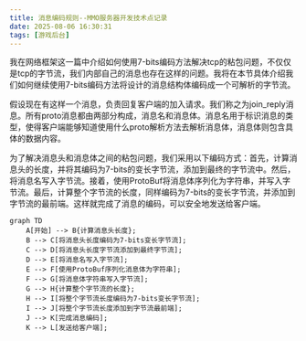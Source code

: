 ```yaml
---
title: 消息编码规则--MMO服务器开发技术点记录
date: 2025-08-06 16:30:31
tags: [游戏后台]
---
```


我在网络框架这一篇中介绍如何使用7-bits编码方法解决tcp的粘包问题，不仅仅是tcp的字节流，我们内部自己的消息也存在这样的问题。我将在本节具体介绍我们如何继续使用7-bits编码方法将设计的消息结构体编码成一个可解析的字节流。

假设现在有这样一个消息，负责回复客户端的加入请求。我们称之为join_reply消息。所有proto消息都由两部分构成，消息名和消息体。消息名用于标识消息的类型，使得客户端能够知道使用什么proto解析方法去解析消息体，消息体则包含具体的数据内容。

为了解决消息头和消息体之间的粘包问题，我们采用以下编码方式：首先，计算消息头的长度，并将其编码为7-bits的变长字节流，添加到最终的字节流中。然后，将消息名写入字节流。接着，使用ProtoBuf将消息体序列化为字符串，并写入字节流。最后，计算整个字节流的长度，同样编码为7-bits的变长字节流，并添加到字节流的最前端。这样就完成了消息的编码，可以安全地发送给客户端。

```mermaid
graph TD
    A[开始] --> B{计算消息头长度};
    B --> C[将消息头长度编码为7-bits变长字节流];
    C --> D[将消息头长度字节流添加到最终字节流];
    D --> E[将消息名写入字节流];
    E --> F[使用ProtoBuf序列化消息体为字符串];
    F --> G[将消息体字符串写入字节流];
    G --> H{计算整个字节流的长度};
    H --> I[将整个字节流长度编码为7-bits变长字节流];
    I --> J[将整个字节流长度添加到字节流最前端];
    J --> K[完成消息编码];
    K --> L[发送给客户端];
```